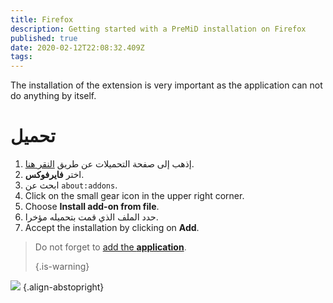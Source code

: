 ```yaml
---
title: Firefox
description: Getting started with a PreMiD installation on Firefox
published: true
date: 2020-02-12T22:08:32.409Z
tags:
---
```


The installation of the extension is very important as the application can not do anything by itself.

# تحميل
1. إذهب إلى صفحة التحميلات عن طريق [النقر هنا](https://premid.app/downloads).
2. اختر **فايرفوكس**.
3. ابحث عن `about:addons`.
4. Click on the small gear icon in the upper right corner.
5. Choose **Install add-on from file**.
6. حدد الملف الذي قمت بتحميله مؤخرا.
7. Accept the installation by clicking on **Add**.

> Do not forget to [add the **application**](/install). 
> 
> {.is-warning}

![](https://img.icons8.com/color/2x/firefox.png) {.align-abstopright}